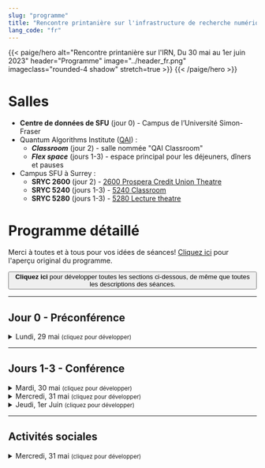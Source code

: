```yaml
---
slug: "programme"
title: "Rencontre printanière sur l'infrastructure de recherche numérique"
lang_code: "fr"
---
```


{{< paige/hero
    alt="Rencontre printanière sur l'IRN, Du 30 mai au 1er juin 2023"
    header="Programme"
    image="../header_fr.png"
    imageclass="rounded-4 shadow"
    stretch=true >}}
{{< /paige/hero >}}

# Salles

* **Centre de données de SFU** (jour 0) - Campus de l’Université Simon-Fraser
* Quantum Algorithms Institute ([QAI](/fr/assister/#emplacement)) :
  * ***Classroom*** (jour 2) - salle nommée "QAI Classroom"
  * ***Flex space*** (jours 1-3) -
    espace principal pour les déjeuners, dîners et pauses
* Campus SFU à Surrey :
  * **SRYC 2600** (jour 2) -
    [2600 Prospera Credit Union Theatre](https://its.surrey.sfu.ca/rooms/room2.php?rid=20)
  * **SRYC 5240** (jours 1-3) -
    [5240 Classroom](https://its.surrey.sfu.ca/rooms/room2.php?rid=289)
  * **SRYC 5280** (jours 1-3) -
    [5280 Lecture theatre](https://its.surrey.sfu.ca/rooms/room2.php?rid=292)

# Programme détaillé

Merci à toutes et à tous pour vos idées de séances!
[Cliquez ici](https://docs.google.com/spreadsheets/d/1pn_7ZCkrT88eSiHsjBhwtkSd2PhZ8rfzviGw2Vi6Soo/edit)
pour l'aperçu original du programme.

<button class="btn text-primary" onclick="expandAll(this)">
  <strong>Cliquez ici</strong> pour développer toutes les sections ci-dessous,
  de même que toutes les descriptions des séances.
</button>

<hr />

## Jour 0 - Préconférence

<details>
  <summary class="h3">Lundi, 29 mai <small class="text-muted">(cliquez pour développer)</small></summary>
  <div class="container">
    <div class="row">
      <div class="col-2 bg-primary text-white">Heure</div>
      <div class="col-2 bg-primary text-white">Salle</div>
      <div class="col bg-primary text-white">Description</div>
    </div>
    <div class="row">
      <div class="col-2">13h à 17h</div>
      <div class="col-2 text-center"><a href="#salles">Centre de données de SFU</a></div>
      <div class="col">
        <details>
          <summary class="h4">Visite du centre de données de l’Université Simon-Fraser</summary>
          <p>
            Il s'agit d'une activité de préconférence en personne pour
            celles et ceux qui se sont inscrits avant le 17 mai.
          </p>
          <ul>
            <li>Les visites se feront en petits groupes</li>
            <li>Plus de détails à venir...</li>
          </ul>
        </details>
      </div>
    </div>
  </div>
</details>

<hr />

## Jours 1-3 - Conférence

<details>
  <summary class="h3">Mardi, 30 mai <small class="text-muted">(cliquez pour développer)</small></summary>
  <div class="container">
    <div class="row mt-2">
      <div class="col-2 bg-primary text-white">Heure</div>
      <div class="col-2 bg-primary text-white">Salle</div>
      <div class="col bg-primary text-white">
        Description (<a onclick="expand(this)">cliquez ici pour tout développer</a>)
      </div>
    </div>
    <div class="row my-3">
      <div class="col-2 text-center">8h00<br />(60 min.)</div>
      <div class="col-2 text-center"><a href="#salles">Flex space</a></div>
      <div class="col text-center"><h5>Déjeuner et enregistrement</h5></div>
    </div>
    <div class="row my-3">
      <div class="col-2 text-center">9h00<br />(15 min.)</div>
      <div class="col-2 text-center"><a href="#salles">SRYC 5280</a></div>
      <div class="col"><h4>Introduction et reconnaissance du territoire</h4></div>
    </div>
    <div class="row my-3">
      <div class="col-2 text-center">9h15<br />(15 min.)</div>
      <div class="col-2 text-center"><a href="#salles">SRYC 5280</a></div>
      <div class="col"><h4>Mot de bienvenue de George Ross</h4></div>
    </div>
    <div class="row my-3">
      <div class="col-2 text-center">9h30<br />(45 min.)</div>
      <div class="col-2 text-center"><a href="#salles">SRYC 5280</a></div>
      <div class="col">
        <details>
          <summary class="h4">Mise-à-jour des priorités du Conseil des chercheurs</summary>
          <p>
            Conférencier d’honneur : <strong>Randall Sobie, Ph. D.</strong>,
            président du Conseil des chercheurs de l’Alliance,
            Université de Victoria
          </p>
          <p><small>
            En 2021, le Conseil des chercheurs a publié une liste de priorités
            portant sur plusieurs domaines essentiels. Cette liste a par la
            suite servi à orienter les plans stratégiques de l’Alliance.
          </small></p>
          <p><small>
            Le Conseil des chercheurs a récemment réexaminé
            la liste pour en déceler les lacunes.
          </small></p>
          <p><small>
            Nous mettons la touche finale à un addenda au document initial qui
            porte sur l’infonuagique (nuages commercial et communautaire) et
            qui s’appuie sur les commentaires originaux de la communauté, sur
            le groupe de travail sur l’infonuagique, sur le groupe de travail
            du sondage sur l’infonuagique et sur les résultats du sondage.
          </small></p>
          <p><small>
            Nous réévaluons les priorités pour donner au Conseil des
            chercheurs de l'information sur la mise-en-œuvre de celles-ci
            et sur les activités qui contribueront aux réflexions dans
            d'autres domaines, comme celui des logiciels de recherche.
          </small></p>
        </details>
      </div>
    </div>
    <div class="row my-3">
      <div class="col-2 text-center">10h15<br />(30 min.)</div>
      <div class="col-2 text-center"><a href="#salles">Flex space</a></div>
      <div class="col text-center"><h5>Pause café</h5></div>
    </div>
    <div class="row my-3">
      <div class="col-2 text-center">10h45<br />(105 min.)</div>
      <div class="col-2 text-center"><a href="#salles"><strong>SRYC 5240</strong></a></div>
      <div class="col">
        <details>
          <summary class="h4">Présentation et intégration de la GDR, des LR et du CIP</summary>
          <p>Séance hybride avec un panel et division en petits groupes</p>
          <p><small>
            Lors de cette séance animée participative, des expertes et
            experts en calcul informatique de pointe (CIP) et en calcul
            de haute performance (CHP), en CIP infonuagique, en logiciels
            de recherche (LR) et en gestion des données de recherche
            (GDR) donneront un aperçu de leur « pilier » respectif.
            Le public sera ensuite divisé en petits groupes, avec
            secrétaire et porte-parole, qui auront la tâche de trouver
            au moins une idée pour faire le pont entre les piliers.
          </small></p>
        </details>
      </div>
    </div>
    <div class="row my-3">
      <div class="col-2 text-center">12h30<br />(60 min.)</div>
      <div class="col-2 text-center"><a href="#salles">Flex space</a></div>
      <div class="col text-center"><h5>Dîner</h5></div>
    </div>
    <div class="row my-3">
      <div class="col-2 text-center">13h30<br />(15 min.)</div>
      <div class="col-2 text-center"><a href="#salles">SRYC 5280</a></div>
      <div class="col">
        <details>
          <summary class="h4">Nouvelles de l’équipe nationale d’infonuagique</summary>
          <p>Conférencier: <strong>...</strong></p>
        </details>
      </div>
    </div>
    <div class="row my-3">
      <div class="col-2 text-center">13h45<br />(15 min.)</div>
      <div class="col-2 text-center"><a href="#salles">SRYC 5280</a></div>
      <div class="col">
        <details>
          <summary class="h4">Nouvelles de l’équipe nationale Globus</summary>
          <p>Conférencier: <strong>...</strong></p>
        </details>
      </div>
    </div>
    <div class="row my-3">
      <div class="col-2 text-center">14h00<br />(15 min.)</div>
      <div class="col-2 text-center"><a href="#salles">SRYC 5280</a></div>
      <div class="col">
        <details>
          <summary class="h4">Nouvelles de l’équipe nationale d’analyse de données</summary>
          <p>Conférencier: <strong>...</strong></p>
        </details>
      </div>
    </div>
    <div class="row my-3">
      <div class="col-2 text-center">14h15<br />(15 min.)</div>
      <div class="col-2 text-center"><a href="#salles">SRYC 5280</a></div>
      <div class="col">
        <details>
          <summary class="h4">Nouvelles de l’équipe nationale de recherche en sciences humaines et sociales</summary>
          <p>Conférencier: <strong>...</strong></p>
        </details>
      </div>
    </div>
    <div class="row my-3">
      <div class="col-2 text-center">14h30<br />(15 min.)</div>
      <div class="col-2 text-center"><a href="#salles">SRYC 5280</a></div>
      <div class="col">
        <details>
          <summary class="h4">Nouvelles du Conseil national de la sécurité</summary>
          <p>Conférencier: <strong>...</strong></p>
        </details>
      </div>
    </div>
    <div class="row my-3">
      <div class="col-2 text-center">14h45<br />(15 min.)</div>
      <div class="col-2 text-center"><a href="#salles">SRYC 5280</a></div>
      <div class="col">
        <details>
          <summary class="h4">Nouvelles du groupe d’experts national sur la formation en GDR</summary>
          <p>Conférencier: <strong>...</strong></p>
        </details>
      </div>
    </div>
    <div class="row my-3">
      <div class="col-2 text-center">15h00<br />(15 min.)</div>
      <div class="col-2 text-center"><a href="#salles"><strong>SRYC 5240</strong></a></div>
      <div class="col text-center"><h5>Pause thé</h5></div>
    </div>
    <div class="row my-3">
      <div class="col-2 text-center">15h15<br />(30 min.)</div>
      <div class="col-2 text-center"><a href="#salles">SRYC 5280</a></div>
      <div class="col">
        <details>
          <summary class="h4">Présentation de la GDR de l’Alliance pour la communauté de l’IRN</summary>
          <p>Séance sur la GDR</p>
          <p><small>
            Une série de courts exposés présentera les rôles dans la
            GDR de l’Alliance, les diverses tâches effectuées et les
            liens avec l’infrastructure de recherche numérique (IRN).
          </small></p>
        </details>
      </div>
    </div>
    <div class="row my-3">
      <div class="col-2 text-center">15h45<br />(45 min.)</div>
      <div class="col-2 text-center"><a href="#salles">SRYC 5280</a></div>
      <div class="col">
        <details>
          <summary class="h4">Présentation du Conseil national de la sécurité : sécurité, logiciels et chaîne d’approvisionnement</summary>
          <p>Conférencier: <strong>...</strong></p>
          <p><small>
            Est-ce que les utilisatrices et utilisateurs de
            nos applications se font espionner par celles-ci?
            Est-ce que les clés des développeurs ont été compromises?
            Est-ce que ce progiciel contient un maliciel?
            Les restrictions de TikTok et les opinions
            provocatrices sans filtre ont récemment ranimé le
            débat sur la protection des logiciels et les mesures
            contre les attaques sur la chaîne d’approvisionnement.
            Les membres du Conseil national de la sécurité
            analyseront des enjeux d’actualité, vous prépareront à
            répondre aux questions difficiles de vos gestionnaires
            et vous offriront des conseils pratiques sur
            quoi faire dans un environnement réparti fédéré.
          </small></p>
        </details>
      </div>
    </div>
    <div class="row my-3">
      <div class="col-2 text-center">16h30<br />(15 min.)</div>
      <div class="col-2 text-center"><a href="#salles">SRYC 5280</a></div>
      <div class="col">
        <details>
          <summary class="h4">Rapports sur l’IRN</summary>
          <p>Conférencier: <strong>...</strong></p>
          <p><small>
            Nous produisons souvent des rapports et menons parfois des
            enquêtes dont les résultats vaudraient la peine d’être préservés.
            À l’époque, nombre de départements universitaires
            publiaient régulièrement des rapports techniques, ayant
            une même source, mais portant sur une foule de sujets.
            Ces rapports ne remplaçaient pas les revues scientifiques,
            et ne servaient habituellement pas à publier des thèses.
            Mais parfois, lorsqu’un groupe de recherche lance un nouveau
            logiciel, celui-ci peut être accompagné d’un rapport technique.
            Un rapport annuel de pointe d’un département pourrait
            être sous forme de rapport technique, tout comme les
            études ou les sondages qui ne conviennent pas nécessairement
            au format d’une revue scientifique universitaire.
            Je pense que c’est quelque chose que nous pourrions aussi faire.
          </small></p>
        </details>
      </div>
    </div>
    <div class="row my-3">
      <div class="col-2 text-center">16h45<br />(15 min.)</div>
      <div class="col-2 text-center"><a href="#salles">SRYC 5280</a></div>
      <div class="col">
        <details>
          <summary class="h4">Plateformes sans serveur : technologie de pointe</summary>
          <p>Conférencier: <strong>...</strong></p>
          <p><small>
            Cette séance présente brièvement l’informatique
            sans serveur et l’état actuel des plateformes
            de pointe sans serveur en code source libre.
          </small></p>
        </details>
      </div>
    </div>
  </div>  <!-- Container as a table -->
</details>

<details>
  <summary class="h3">Mercredi, 31 mai <small class="text-muted">(cliquez pour développer)</small></summary>
  <div class="container">
    <div class="row mt-2">
      <div class="col-2 bg-primary text-white">Heure</div>
      <div class="col-2 bg-primary text-white">Salle</div>
      <div class="col bg-primary text-white">
        Description (<a onclick="expand(this)">cliquez ici pour tout développer</a>)
      </div>
    </div>
    <div class="row my-3">
      <div class="col-2 text-center">8h00<br />(60 min.)</div>
      <div class="col-2 text-center"><a href="#salles">Flex space</a></div>
      <div class="col text-center"><h5>Déjeuner et enregistrement</h5></div>
    </div>
    <div class="row my-3">
      <div class="col-2 text-center">9h00<br />(60 min.)</div>
      <div class="col-2 text-center"><a href="#salles">SRYC 5240</a></div>
      <div class="col">
        <details>
          <summary class="h4">Comment coexistent le numérique et les sciences humaines?</summary>
          <p>
            Conférencière d’honneur : <strong>Laura Estill, Ph. D.</strong>
            (en virtuel)
          </p>
          <p><small>
            Même les chercheuses et chercheurs en sciences humaines les plus
            conformistes utilisent des ressources numériques, et la panoplie
            d’outils numériques que les spécialistes des sciences humaines
            emploient pour la recherche est aussi variée que le sujet étudié.
            Cette séance donne des exemples de la nécessité du numérique
            dans la recherche en sciences humaines aujourd’hui, qui
            s’inspirent du domaine d’étude de la conférencière : Shakespeare.
            Celle-ci discutera des éditions numériques et des projets
            numériques sur Shakespeare, et de leur effet sur les
            types de questions de recherche que l’on peut se poser.
            Elle terminera par la présentation d’un petit projet qu’elle
            codirige – DEx, une base de données d’extraits de pièces
            de théâtre – pour démontrer comment un seul projet peut
            donner une solution à de multiples problèmes de recherche.
            Au bout du compte, les travaux d’érudition qui ne s’appuient que
            sur des sources physiques seront forcément incomplets et inexacts.
            Le numérique n’est pas seulement un outil pour toute
            recherche de base aujourd’hui, c’est une solution
            pour améliorer la recherche dans son ensemble.
          </small></p>
        </details>
      </div>
    </div>
    <div class="row my-3">
      <div class="col-2 text-center">10h00<br />(30 min.)</div>
      <div class="col-2 text-center"><a href="#salles">Flex space</a></div>
      <div class="col text-center"><h5>Pause café</h5></div>
    </div>
    <div class="row my-3">
      <div class="col-2 text-center">10h30<br />(45 min.)</div>
      <div class="col-2 text-center"><a href="#salles">SRYC 5240</a></div>
      <div class="col">
        <details>
          <summary class="h4">Exploration des possibilités infonuagiques</summary>
          <p>Conférencier : <strong>TBD</strong></p>
          <p><small>
            Obtenez un aperçu du paysage technologique infonuagique,
            et découvrez les projets pilotes de nuages commercial et
            communautaire qui se déroulent à l’Université de Victoria
            (UVic) et à l’Université de la Colombie-Britannique (UBC).
          </small></p>
        </details>
      </div>
    </div>
    <div class="row my-3">
      <div class="col-2 text-center">11h15<br />(30 min.)</div>
      <div class="col-2 text-center"><a href="#salles">SRYC 5240</a></div>
      <div class="col">
        <details>
          <summary class="h4">La politique des trois organismes sur la gestion des données de recherche (GDR), après deux ans</summary>
          <p>Présentation des trois organismes</p>
          <p><small>
            Lors de cette présentation, des porte-paroles des organismes
            feront le point sur les trois piliers de leur politique
            de GDR, soit les stratégies institutionnelles, le
            plan de gestion des données et le dépôt de données.
            La politique porte seulement sur la GDR, mais
            la séance pourrait intéresser un large public.
          </small></p>
        </details>
      </div>
    </div>
    <div class="row my-3">
      <div class="col-2 text-center">11h45<br />(30 min.)</div>
      <div class="col-2 text-center"><a href="#salles">SRYC 5240</a></div>
      <div class="col">
        <details>
          <summary class="h4">De GenAP à l’initiative UseGalaxy.ca</summary>
          <p>Conférencier : <strong>TBD</strong></p>
          <p><small>
            Cette présentation portera sur l’initiative UseGalaxy.ca
            qui remplacera graduellement GenAP.ca et lui succédera.
            GenAP est une plateforme qui, depuis 2015, aide des centaines
            de chercheuses et chercheurs et d’étudiantes et étudiants des
            communautés de la médecine et des sciences de la vie au Canada.
            Au fil des années, la plateforme a reçu un appui de Calcul Québec,
            de Calcul Canada (Alliance), de Génome Canada, de CANARIE
            et de la FCI (cyberinfrastructure) sous diverses formes.
          </small></p>
        </details>
      </div>
    </div>
    <div class="row my-3">
      <div class="col-2 text-center">12h15<br />(60 min.)</div>
      <div class="col-2 text-center"><a href="#salles">Flex space</a></div>
      <div class="col text-center"><h5>Dîner</h5></div>
    </div>
    <div class="row my-3">
      <div class="col-2 text-center">13h15<br />(180 min.)</div>
      <div class="col-2 text-center"><a href="#salles"><strong>Classroom</strong></a></div>
      <div class="col">
        <details>
          <summary class="h4">Atelier d’introduction à OpenSearch</summary>
          <p>Notes importantes :</p>
          <ul>
            <li>Atelier en personne et en anglais seulement;</li>
            <li>Les participantes et participants doivent apporter leur ordinateur;</li>
            <li>Limite de 30 personnes.</li>
          </ul>
          <p>
            Étant donné le nombre limité de places disponibles,
            <a href="https://docs.google.com/spreadsheets/d/1didmfwyFCCwQY2Q4BLHAhr1PwNjP2uqLtA-gqs57vS8">
              <strong>veuillez vous inscrire uniquement</strong></a>
            si vous allez vraiment y assister.</p>
        </details>
      </div>
    </div>
    <div class="row my-3">
      <div class="col-2 text-center">13h15<br />(60 min.)</div>
      <div class="col-2 text-center"><a href="#salles">SRYC 5240</a></div>
      <div class="col">
        <details>
          <summary class="h4">Réseau d’experts de la GDR</summary>
          <p>
            Discussions éclair des groupes d’experts
            animées par les présidentes et présidents
          </p>
          <p><small>
            Le réseau d’experts de la GDR de l’Alliance est un effort
            collaboratif de professionnelles et professionnels en GDR
            et en sujets connexes de partout au Canada, qui continue
            de jouer un rôle essentiel dans l’écosystème de GDR du pays.
            La séance inclut des nouvelles de présidentes et présidents
            du réseau, soit des groupes d’experts sur la recherche
            et l’intelligence, sur la planification de la gestion
            des données, sur la découverte et les métadonnées, sur
            la curation, et sur la formation à l'échelle nationale.
          </small></p>
        </details>
      </div>
    </div>
    <div class="row my-3">
      <div class="col-2 text-center">14h15<br />(15 min.)</div>
      <div class="col-2 text-center"><a href="#salles">SRYC 5240</a></div>
      <div class="col">
        <details>
          <summary class="h4">La Research Data Alliance (RDA) : enrichir la GDR au Canada, en Amérique et dans le monde</summary>
          <p>Conférencier : <strong>TBD</strong></p>
          <p><small>
            La RDA a célébré son 10e anniversaire en mars cette
            année, et sous tous ses angles, cette communauté
            mondiale de GDR est des plus fructueuses.
            La séance présentera des occasions d’enrichir le paysage
            de la GDR au Canada en collaborant avec les alliances
            du Canada, de l’Amérique et du monde, ainsi que les
            façons dont la RDA recoupe les communautés du calcul
            informatique de pointe et des logiciels de recherche.
            La séance pourrait intéresser un large public.
          </small></p>
        </details>
      </div>
    </div>
    <div class="row my-3">
      <div class="col-2 text-center">14h30<br />(15 min.)</div>
      <div class="col-2 text-center"><a href="#salles">SRYC 5240</a></div>
      <div class="col">
        <details>
          <summary class="h4">Les effets de l’IRN canadienne</summary>
          <p>Conférencier : <strong>TBD</strong></p>
          <p><small>
            L’Alliance et les autres fondateurs de l’IRN s’intéressent
            aux effets de leurs investissements, mais il peut être
            très difficile de recueillir des données sur la question.
            Un nouveau groupe de travail diversifié sur l’analyse
            des publications de recherche du Canada a été formé pour
            étudier l’utilisation des publications et autres résultats
            de recherche pour comprendre les effets de l’IRN.
            La séance présentera la communauté multiacteur participante,
            les approches (dont l’utilisation de l’intelligence
            artificielle), et les questions qui alimentent la discussion.
            La séance pourrait intéresser un large public.
          </small></p>
        </details>
      </div>
    </div>
    <div class="row my-3">
      <div class="col-2 text-center">14h45<br />(30 min.)</div>
      <div class="col-2 text-center"><a href="#salles">Flex space</a></div>
      <div class="col text-center"><h5>Pause thé</h5></div>
    </div>
    <div class="row my-3">
      <div class="col-2 text-center">15h15<br />(30 min.)</div>
      <div class="col-2 text-center"><a href="#salles">SRYC 5240</a></div>
      <div class="col">
        <details>
          <summary class="h4">Projet pilote sur les champions de données de l’Alliance</summary>
          <p>Conférencier : <strong>TBD</strong></p>
          <p><small>
            La séance présente le projet pilote sur les champions de
            données de l’Alliance, qui a fourni du financement à 18
            groupes canadiens pour les aider à promouvoir un changement
            culturel encourageant les bonnes pratiques de GDR.
            La discussion couvrira l’objectif du projet
            pilote, les faits saillants tirés de projets
            et d’initiatives, et les prochaines étapes.
          </small></p>
        </details>
      </div>
    </div>
    <div class="row my-3">
      <div class="col-2 text-center">15h45<br />(30 min.)</div>
      <div class="col-2 text-center"><a href="#salles">SRYC 5240</a></div>
      <div class="col">
        <details>
          <summary class="h4">Bâtir une approche de soutien de la recherche numérique mieux connectée, améliorée et axée sur les chercheuses et chercheurs</summary>
          <p>Conférencier : <strong>TBD</strong></p>
          <p><small>
            Le projet <em>Digital Research Commons Pilot</em>
            (DRCP) est une nouvelle initiative triennale commune
            lancée par la bibliothèque, le bureau de recherche
            et le service des TI de l’Université McMaster.
            Le projet vise à accroître l’accès aux systèmes et services
            numériques, aux logiciels et à la formation connexe pour
            les chercheuses et chercheurs de l’établissement, par
            une approche axée sur ces derniers et mieux connectée.
            Le DRCP devrait renforcer et bonifier les mesures de soutien
            numérique existantes pour que les chercheuses et chercheurs
            puissent facilement trouver et utiliser les services,
            les systèmes, la formation et les ressources dont
            ils ont besoin pour mener à bien leurs recherches.
            Les prestataires de services et les équipes de soutien pourront
            collaborer afin de déceler les lacunes et élaborer des services
            complémentaires partagés répondant à divers besoins sur le campus.
          </small></p>
        </details>
      </div>
    </div>
    <div class="row my-3">
      <div class="col-2 text-center">16h15<br />(60 min.)</div>
      <div class="col-2 text-center">TBD</div>
      <div class="col">
        <details>
          <summary class="h4">Présentation spéciale humoristique d’un fournisseur</summary>
          <p>Conférencier : <strong>Patrick Maliha</strong> (En personne seulement)</p>
        </details>
      </div>
    </div>
  </div>  <!-- Container as a table -->
</details>

<details>
  <summary class="h3">Jeudi, 1er Juin <small class="text-muted">(cliquez pour développer)</small></summary>
  <div class="container">
    <div class="row mt-2">
      <div class="col-2 bg-primary text-white">Heure</div>
      <div class="col-2 bg-primary text-white">Salle</div>
      <div class="col bg-primary text-white">
        Description (<a onclick="expand(this)">cliquez ici pour tout développer</a>)
      </div>
    </div>
    <div class="row my-3">
      <div class="col-2 text-center">8h00<br />(60 min.)</div>
      <div class="col-2 text-center"><a href="#salles">Flex space</a></div>
      <div class="col text-center"><h5>Déjeuner et enregistrement</h5></div>
    </div>
    <div class="row my-3">
      <div class="col-2 text-center">9h00<br />(60 min.)</div>
      <div class="col-2 text-center"><a href="#salles">SRYC 5280</a></div>
      <div class="col">
        <details>
          <summary class="h4">Understanding your community's view on the current status of DRI support</summary>
          <p>
            Conférencier d’honneur : <strong>Patrick Schmitz</strong>
            (en virtuel)
          </p>
          <p><small>Plus de détails à venir...</small></p>
        </details>
      </div>
    </div>
    <div class="row my-3">
      <div class="col-2 text-center">10h00<br />(30 min.)</div>
      <div class="col-2 text-center"><a href="#salles">Flex space</a></div>
      <div class="col text-center"><h5>Pause café</h5></div>
    </div>
    <div class="row my-3">
      <div class="col-2 text-center">10h30<br />(30 min.)</div>
      <div class="col-2 text-center"><a href="#salles">SRYC 5280</a></div>
      <div class="col">
        <details>
          <summary class="h4">Dernières tendances des GPU</summary>
          <p>Conférenciers : <strong>TBD</strong></p>
          <p><small>
            Une refonte de certaines infrastructures de calcul
            haute performance est imminente; le matériel
            sera probablement acheté au début de 2024.
            La séance portera sur les dernières tendances du
            matériel de processeurs graphiques (GPU), notamment
            sur ce qui sera disponible au moment de l’acquisition.
          </small></p>
        </details>
      </div>
    </div>
    <div class="row my-3">
      <div class="col-2 text-center">10h30<br />(15 min.)</div>
      <div class="col-2 text-center"><a href="#salles"><strong>SRYC 5240</strong></a></div>
      <div class="col">
        <details>
          <summary class="h4">Formation ACENET : une réussite collaborative</summary>
          <p>Conférencier : <strong>TBD</strong></p>
          <p><small>
            Ce résumé présente le parcours de formation d’ACENET
            et les problèmes courants qu’il a fallu régler.
            Plusieurs facteurs – communauté de recherche du Canada atlantique
            relativement petite et dispersée sur le plan géographique,
            besoins de formation dans nombre de disciplines, équipe limitée
            de consultantes et consultants de recherche pouvant répondre
            à ces besoins – se combinent en un environnement difficile,
            surtout dans le contexte d’une demande grandissante.
            Ces dernières années, nous avons trouvé des
            moyens stratégiques de surmonter ces problèmes,
            et les résultats ont été impressionnants.
          </small></p>
        </details>
      </div>
    </div>
    <div class="row my-3">
      <div class="col-2 text-center">10h45<br />(15 min.)</div>
      <div class="col-2 text-center"><a href="#salles"><strong>SRYC 5240</strong></a></div>
      <div class="col">
        <details>
          <summary class="h4">Les instruments de calcul informatique de pointe sont là, mais est-ce que les chercheuses et chercheurs sont prêts?</summary>
          <p>Conférencier : <strong>TBD</strong></p>
          <p><small>
            C’est une période exaltante : nous sommes témoins de la croissance
            de la puissance informatique et du travail de création acharné,
            par la communauté du logiciel ouvert, d’outils impressionnants
            d’apprentissage machine et de programmation scientifique.
          </small></p>
          <p><small>
            Cet essor du matériel et des logiciels ne peut toutefois
            pas se traduire en recherches si la population étudiante
            des cycles supérieurs est incapable d’en profiter.
            Les programmes de formation manquent souvent de renseignements
            pertinents sur l’utilisation de ces ressources.
            Pire encore, dans certains domaines, les facultés et
            les chercheuses principales et chercheurs principaux
            n’ont pas l’expérience nécessaire pour offrir de
            l’aide en programmation de haute performance.
            L’équipe de formation du groupe sur le calcul informatique
            de pointe de l’Université Simon-Fraser veut combler
            cette lacune dans l’Ouest, au nom de l’Alliance
            et de toutes les universités de l’Ouest canadien.
          </small></p>
          <p><small>
            La séance présentera les formations offertes, sur des sujets
            allant des compétences de base pour les chercheuses et chercheurs
            novices en CIP et CHP à la programmation parallèle avancée.
          </small></p>
        </details>
      </div>
    </div>
    <div class="row my-3">
      <div class="col-2 text-center">11h00<br />(45 min.)</div>
      <div class="col-2 text-center"><a href="#salles">SRYC 5280</a></div>
      <div class="col">
        <details>
          <summary class="h4">Introduction aux algorithmes parallèles C++</summary>
          <p>Conférencier : <strong>Paul Preney</strong> (en virtuel)</p>
          <p><small>
            Cette courte séance d’environ 30 minutes (suivie d’une période
            de questions de 15 minutes) entre membres du personnel expliquera
            comment écrire facilement du code multifil C++ efficace à l’aide
            d’algorithmes parallèles C++ (y compris avec des tableaux de
            données multidimensionnels) et comment l’exploiter avec des cœurs
            de processeur et des processeurs graphiques NVIDIA.
          </small></p>
          <p><small>
            Comme il s’agit d’une séance de courte durée, les gens qui
            souhaitent en savoir davantage dans un avenir rapproché
            devraient communiquer directement avec le conférencier (sur
            Slack ou par courriel) pour demander les diapositives et le
            code présenté, ou participer au cours d’été 2023 <em>Modern
            C++ Parallel Programming</em> de Compute Ontario.
            Il se peut que le groupe de travail sur les accélérateurs
            (#accelerators-discuss sur Slack) organise des
            présentations sur ce sujet et d’autres à l’automne 2023.
          </small></p>
        </details>
      </div>
    </div>
    <div class="row my-3">
      <div class="col-2 text-center">11h00<br />(45 min.)</div>
      <div class="col-2 text-center"><a href="#salles"><strong>SRYC 5240</strong></a></div>
      <div class="col">
        <details>
          <summary class="h4">Groupe de travail sur la découverte des données à accès limité</summary>
          <p>Conférencier : <strong>TBD</strong></p>
          <p><small>
            The ability to find and access restricted data for
            research remains a challenge for researchers,
            and is especially true in a Canadian context.
            To address the low adoption of metadata standards,
            a national team of data discovery and sharing experts
            reviewed and extracted metadata elements from each
            restricted health data source to identify commonalities
            in how they describe their data for discovery, and what
            information they require if a data access request is made.
          </small></p>
          <p><small>
            This session will share the evaluation result, recommend
            strategies for the future adoption and harmonization of metadata
            for restricted data in Canada, and engage attendees in a
            discussion of how to best address this issue on a national scale.
          </small></p>
        </details>
      </div>
    </div>
    <div class="row my-3">
      <div class="col-2 text-center">11h45<br />(45 min.)</div>
      <div class="col-2 text-center"><a href="#salles">SRYC 5280</a></div>
      <div class="col">
        <details>
          <summary class="h4">Vault et SSH avec certificats à court terme</summary>
          <p>Conférencier : <strong>TBD</strong></p>
          <p><small>
            Plus de détails à venir...
          </small></p>
        </details>
      </div>
    </div>
    <div class="row my-3">
      <div class="col-2 text-center">11h45<br />(15 min.)</div>
      <div class="col-2 text-center"><a href="#salles"><strong>SRYC 5240</strong></a></div>
      <div class="col">
        <details>
          <summary class="h4">Prochaines étapes – Ce qu’on peut apprendre du sondage communautaire des administratrices et administrateurs de Dataverse du Canada</summary>
          <p>Conférencier : <strong>TBD</strong></p>
          <p><small>
            La présentation portera sur le sondage des administratrices et
            administrateurs de Dataverse du Canada, notamment sur ce qui a été
            appris sur le contexte des établissements, les caractéristiques
            sociodémographiques, les modèles de service et les politiques
            des collections, les expériences d’utilisation de Dataverse
            et les perceptions de la communauté émergente au pays.
            Elle mobilisera aussi nos collègues de l’IRN pour
            un dialogue et pour des collaborations potentielles.
          </small></p>
        </details>
      </div>
    </div>
    <div class="row my-3">
      <div class="col-2 text-center">12h00<br />(30 min.)</div>
      <div class="col-2 text-center"><a href="#salles"><strong>SRYC 5240</strong></a></div>
      <div class="col">
        <details>
          <summary class="h4">PaaS : rassembler les « pièces du casse-tête »</summary>
          <p>Conférencier : <strong>TBD</strong></p>
          <p><small>
            Cette série de discussions éclair présentera plusieurs projets
            de <em>Platform as a Service</em> (PaaS), soit les « pièces
            du casse-tête », en cours dans l’écosystème de l’Alliance.
            Certains sont des projets parallèles ou des projets
            pilotes, mais chacun contribue de façon unique à
            la conversation sur les PaaS dans leur ensemble.
          </small></p>
        </details>
      </div>
    </div>
    <div class="row my-3">
      <div class="col-2 text-center">12h30<br />(60 min.)</div>
      <div class="col-2 text-center"><a href="#salles">Flex space</a></div>
      <div class="col text-center"><h5>Dîner</h5></div>
    </div>
    <div class="row my-3">
      <div class="col-2 text-center">13h30<br />(60 min.)</div>
      <div class="col-2 text-center"><a href="#salles">SRYC 5280</a></div>
      <div class="col">
        <details>
          <summary class="h4">Séance sur les mesures concrètes d’équité, de diversité, d’inclusion et d’accessibilité</summary>
          <p>Table ronde.</p>
        </details>
      </div>
    </div>
    <div class="row my-3">
      <div class="col-2 text-center">14h30<br />(30 min.)</div>
      <div class="col-2 text-center"><a href="#salles">SRYC 5280</a></div>
      <div class="col">
        <details>
          <summary class="h4">Mot de la fin</summary>
          <p>Conférencier : <strong>TBD</strong></p>
          <p><small>La rencontre printanière sur l'IRN se termine à 15h.</small></p>
        </details>
      </div>
    </div>
  </div>  <!-- Container as a table -->
</details>

<hr />

## Activités sociales

<details>
  <summary class="h3">Mercredi, 31 mai <small class="text-muted">(cliquez pour développer)</small></summary>
  <div class="container">
    <div class="row mt-2">
      <div class="col-2 bg-primary text-white">Heure</div>
      <div class="col-2 bg-primary text-white">Lieu</div>
      <div class="col bg-primary text-white">Description</div>
    </div>
    <div class="row my-3">
      <div class="col-2 text-center">18h à 21h</div>
      <div class="col-2 text-center">TBD</div>
      <div class="col">
        <h4>Souper d'équipe</h4>
        <p>Plus de détails à venir...</p>
      </div>
    </div>
  </div>  <!-- Container as a table -->
</details>

<script>
  function expandAll(text_button) {
    let all_details = document.getElementsByTagName("details");
    for (let details of all_details) {
      details.setAttribute("open", "")
    }
    text_button.onclick = function() { collapseAll(text_button); }
  }
  function collapseAll(text_button) {
    let all_details = document.getElementsByTagName("details");
    for (let details of all_details) {
      details.removeAttribute("open")
    }
    text_button.onclick = function() { expandAll(text_button); }
  }
  function expand(header) {
    let all_details = header.parentNode.parentNode.parentNode.getElementsByTagName("details")
    for (let details of all_details) {
      details.setAttribute("open", "")
    }
    header.text = "cliquez ici pour tout fermer"
    header.onclick = function() { collapse(header); }
  }
  function collapse(header) {
    let all_details = header.parentNode.parentNode.parentNode.getElementsByTagName("details")
    for (let details of all_details) {
      details.removeAttribute("open")
    }
    header.text = "cliquez ici pour tout développer"
    header.onclick = function() { expand(header); }
  }
</script>
